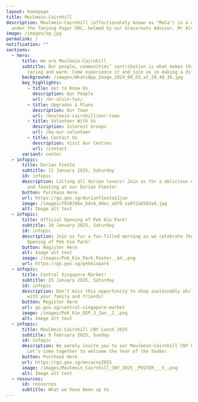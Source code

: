 ```yaml
---
layout: homepage
title: Moulmein-Cairnhill
description: Moulmein-Cairnhill (affectionately known as "MoCa") is a division
  under the Tanjong Pagar GRC, helmed by our Grassroots Advisor, Mr Alvin Tan.
image: /images/og.jpg
permalink: /
notification: ""
sections:
  - hero:
      title: We are Moulmein-Cairnhill
      subtitle: Our people, communities’ contribution is what makes this town special,
        caring and warm. Come experience it and join us in making a difference.
      background: /images/WhatsApp_Image_2024_08_03_at_20_49_36.jpg
      key_highlights:
        - title: Get to Know Us
          description: Our People
          url: /mr-alvin-tan/
        - title: Upgrades & Plans
          description: Our Town
          url: /moulmein-cairnhill/our-town
        - title: Volunteer With Us
          description: Interest Groups
          url: /be-our-volunteer
        - title: Contact Us
          description: Visit Our Centres
          url: /contact
      variant: center
  - infopic:
      title: Durian Fiesta
      subtitle: 11 January 2025, Saturday
      id: infopic
      description: Calling all durian lovers! Join us for a delicious evening of fun
        and feasting at our Durian Fiesta!
      button: Purchase Here
      url: https://go.gov.sg/durianfiesta11jan
      image: /images/f0107b6e_64c6_49ec_a079_ca972a8502e6.jpg
      alt: Image alt text
  - infopic:
      title: Official Opening of Pek Kio Park!
      subtitle: 18 January 2025, Saturday
      id: infopic
      description: Join us for a fun-filled morning as we celebrate the Official
        Opening of Pek Kio Park!
      button: Register Here
      alt: Image alt text
      image: /images/Pek_Kio_Park_Poster__A4_.png
      url: https://go.gov.sg/pekkiopark
  - infopic:
      title: Central Singapore Market!
      subtitle: 25 January 2025, Saturday
      id: infopic
      description: Don’t miss this opportunity to shop sustainably while having fun
        with your family and friends!
      button: Register Here
      url: go.gov.sg/central-singapore-market
      image: /images/Pek_Kio_DDP_3_Jan__2_.png
      alt: Image alt text
  - infopic:
      title: Moulmein-Cairnhill CNY Lunch 2025
      subtitle: 9 February 2025, Sunday
      id: infopic
      description: We warmly invite you to our Moulmein-Cairnhill CNY Lunch 2025!
        Let’s come together to welcome the Year of the Snake!
      button: Purchase Here
      url: https://go.gov.sg/mocacny2025
      image: /images/Moulmein_Cairnhill_CNY_2025__POSTER___5_.png
      alt: Image alt text
  - resources:
      id: resources
      subtitle: What we have been up to
---
```


